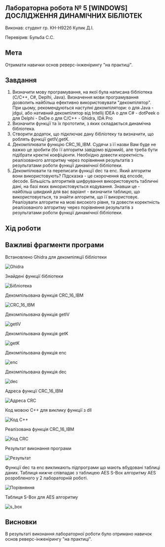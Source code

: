 ## Лабораторна робота № 5 [WINDOWS] ДОСЛІДЖЕННЯ ДИНАМІЧНИХ БІБЛІОТЕК

Виконав:
студент гр. КН-Н922б
Кулик Д.І.

Перевірив:
Бульба С.С.

## Мета
Отримати навички основ реверс-інженірингу "на практиці".

## Завдання
1.	Визначити мову програмування, на якої була написана бібліотека (C/C++, C#, Deplhi, Java). Визначення мови програмування дозволить найбільш ефективно використовувати "декомпілятор". При цьому, рекомендуються наступні декомпілятори:
o	для Java - jdgui, або нативний декомпілятор від Intellij IDEA
o	для C# - dotPeek
o	для Delphi - DeDe
o	для C/C++ - Ghidra, IDA Pro
2.	Визначити функції та їх прототипи, з яких складається динамічна бібліотека.
3.	Створити додаток, що підключає дану бібліотеку та визначити, що роблять функції getIV,getK.
4.	Декомпілювати функцію CRC_16_IBM. Судячи з її назви Вам буде не важко це зробити (бо її алгоритм завідомо відомий), але треба бути підібрати кректні коефіцієнти. Необхідно довести коректність реалізованого алгоритму через порівняння результатів з результатами роботи функції динамічної бібліотеки.
5.	Декомпілювати та переписати функції dec та enc. Який алгоритм вони використовують? Підсказка - це скорочення від encode, decode. Більшість алгоритмів шифрування використовують табличні дані, на базі яких використовується кодування. Знавши це - найбільш швидкий для вас варіант - визначити таблицю, що використовується, та знайти алгоритм, що її використовує. Реалізувати алгоритм на мові високого рівня, та довести коректність реалізованого алгоритму через порівняння результатів з результатами роботи функції динамічної бібліотеки.


## Хід роботи

## Важливі фрагменти програми
Встановлено Ghidra для декомпіляції бібліотеки

![Ghidra](/lab05/doc/ghidra.png)

Знайдені функції бібліотеки

![Бібліотека](/lab05/doc/dll_func.png)

Декомпільована функція CRC_16_IBM

![CRC_16_IBM](/lab05/doc/dec_crc.png)

Декомпільована функція getIV

![getIV](/lab05/doc/dec_iv.png)

Декомпільована функція getK

![getK](/lab05/doc/dec_getk.png)

Декомпільована функція enc

![enc](/lab05/doc/dec_enc.png)

Декомпільована функція dec

![dec](/lab05/doc/dec_dec.png)

Адреса функції CRC_16_IBM

![Адреса CRC](/lab05/doc/crc_address.png)

Код мовою С++ для виклику функції з dll

![Код С++](/lab05/doc/cpp_code.png)

Реалізована функція CRC_16_IBM

![Код CRC](/lab05/doc/crc_func.png)

Результат виконання програми

![Результат](/lab05/doc/result.png)

Функції dec та enc викликають підпрограми що мають вбудовані таблиці даних. Таблиця нижче співпадає з таблицею AES S-Box алгоритму AES розробленого у 2 лабораторній роботі.

![Порівняння](/lab05/doc/tables.png)

Таблиця S-Box для AES алгоритму

![s_box](/lab05/doc/s_box.png)

## Висновки
В результаті виконання лабораторної роботи було отримано навичок основ реверс-інженірингу "на практиці".